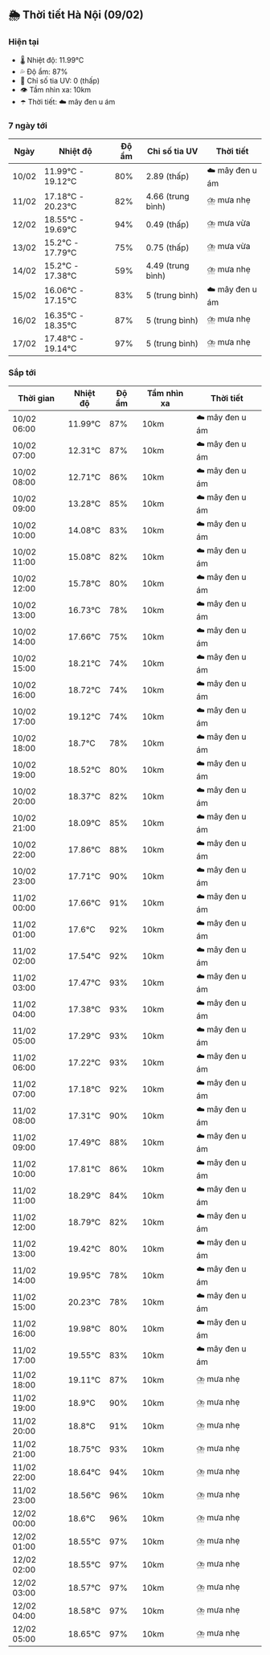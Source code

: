## 🌦️ Thời tiết Hà Nội (09/02)

### Hiện tại

- 🌡️ Nhiệt độ: 11.99℃
- 💦 Độ ẩm: 87%
- 🌟 Chỉ số tia UV: 0 (thấp)
- 👁️ Tầm nhìn xa: 10km
- ☂️ Thời tiết: ☁️ mây đen u ám

### 7 ngày tới

| Ngày | Nhiệt độ | Độ ẩm | Chỉ số tia UV | Thời tiết |
| --- | --- | --- | --- | --- |
| 10/02 | 11.99℃ - 19.12℃ | 80% | 2.89 (thấp) | ☁️ mây đen u ám |
| 11/02 | 17.18℃ - 20.23℃ | 82% | 4.66 (trung bình) | ⛈️ mưa nhẹ |
| 12/02 | 18.55℃ - 19.69℃ | 94% | 0.49 (thấp) | ⛈️ mưa vừa |
| 13/02 | 15.2℃ - 17.79℃ | 75% | 0.75 (thấp) | ⛈️ mưa vừa |
| 14/02 | 15.2℃ - 17.38℃ | 59% | 4.49 (trung bình) | ⛈️ mưa nhẹ |
| 15/02 | 16.06℃ - 17.15℃ | 83% | 5 (trung bình) | ☁️ mây đen u ám |
| 16/02 | 16.35℃ - 18.35℃ | 87% | 5 (trung bình) | ⛈️ mưa nhẹ |
| 17/02 | 17.48℃ - 19.14℃ | 97% | 5 (trung bình) | ⛈️ mưa nhẹ |

### Sắp tới

| Thời gian | Nhiệt độ | Độ ẩm | Tầm nhìn xa | Thời tiết |
| --- | --- | --- | --- | --- |
| 10/02 06:00 | 11.99℃ | 87% | 10km | ☁️ mây đen u ám |
| 10/02 07:00 | 12.31℃ | 87% | 10km | ☁️ mây đen u ám |
| 10/02 08:00 | 12.71℃ | 86% | 10km | ☁️ mây đen u ám |
| 10/02 09:00 | 13.28℃ | 85% | 10km | ☁️ mây đen u ám |
| 10/02 10:00 | 14.08℃ | 83% | 10km | ☁️ mây đen u ám |
| 10/02 11:00 | 15.08℃ | 82% | 10km | ☁️ mây đen u ám |
| 10/02 12:00 | 15.78℃ | 80% | 10km | ☁️ mây đen u ám |
| 10/02 13:00 | 16.73℃ | 78% | 10km | ☁️ mây đen u ám |
| 10/02 14:00 | 17.66℃ | 75% | 10km | ☁️ mây đen u ám |
| 10/02 15:00 | 18.21℃ | 74% | 10km | ☁️ mây đen u ám |
| 10/02 16:00 | 18.72℃ | 74% | 10km | ☁️ mây đen u ám |
| 10/02 17:00 | 19.12℃ | 74% | 10km | ☁️ mây đen u ám |
| 10/02 18:00 | 18.7℃ | 78% | 10km | ☁️ mây đen u ám |
| 10/02 19:00 | 18.52℃ | 80% | 10km | ☁️ mây đen u ám |
| 10/02 20:00 | 18.37℃ | 82% | 10km | ☁️ mây đen u ám |
| 10/02 21:00 | 18.09℃ | 85% | 10km | ☁️ mây đen u ám |
| 10/02 22:00 | 17.86℃ | 88% | 10km | ☁️ mây đen u ám |
| 10/02 23:00 | 17.71℃ | 90% | 10km | ☁️ mây đen u ám |
| 11/02 00:00 | 17.66℃ | 91% | 10km | ☁️ mây đen u ám |
| 11/02 01:00 | 17.6℃ | 92% | 10km | ☁️ mây đen u ám |
| 11/02 02:00 | 17.54℃ | 92% | 10km | ☁️ mây đen u ám |
| 11/02 03:00 | 17.47℃ | 93% | 10km | ☁️ mây đen u ám |
| 11/02 04:00 | 17.38℃ | 93% | 10km | ☁️ mây đen u ám |
| 11/02 05:00 | 17.29℃ | 93% | 10km | ☁️ mây đen u ám |
| 11/02 06:00 | 17.22℃ | 93% | 10km | ☁️ mây đen u ám |
| 11/02 07:00 | 17.18℃ | 92% | 10km | ☁️ mây đen u ám |
| 11/02 08:00 | 17.31℃ | 90% | 10km | ☁️ mây đen u ám |
| 11/02 09:00 | 17.49℃ | 88% | 10km | ☁️ mây đen u ám |
| 11/02 10:00 | 17.81℃ | 86% | 10km | ☁️ mây đen u ám |
| 11/02 11:00 | 18.29℃ | 84% | 10km | ☁️ mây đen u ám |
| 11/02 12:00 | 18.79℃ | 82% | 10km | ☁️ mây đen u ám |
| 11/02 13:00 | 19.42℃ | 80% | 10km | ☁️ mây đen u ám |
| 11/02 14:00 | 19.95℃ | 78% | 10km | ☁️ mây đen u ám |
| 11/02 15:00 | 20.23℃ | 78% | 10km | ☁️ mây đen u ám |
| 11/02 16:00 | 19.98℃ | 80% | 10km | ☁️ mây đen u ám |
| 11/02 17:00 | 19.55℃ | 83% | 10km | ☁️ mây đen u ám |
| 11/02 18:00 | 19.11℃ | 87% | 10km | ⛈️ mưa nhẹ |
| 11/02 19:00 | 18.9℃ | 90% | 10km | ⛈️ mưa nhẹ |
| 11/02 20:00 | 18.8℃ | 91% | 10km | ⛈️ mưa nhẹ |
| 11/02 21:00 | 18.75℃ | 93% | 10km | ⛈️ mưa nhẹ |
| 11/02 22:00 | 18.64℃ | 94% | 10km | ⛈️ mưa nhẹ |
| 11/02 23:00 | 18.56℃ | 96% | 10km | ⛈️ mưa nhẹ |
| 12/02 00:00 | 18.6℃ | 96% | 10km | ⛈️ mưa nhẹ |
| 12/02 01:00 | 18.55℃ | 97% | 10km | ⛈️ mưa nhẹ |
| 12/02 02:00 | 18.55℃ | 97% | 10km | ⛈️ mưa nhẹ |
| 12/02 03:00 | 18.57℃ | 97% | 10km | ⛈️ mưa nhẹ |
| 12/02 04:00 | 18.58℃ | 97% | 10km | ⛈️ mưa nhẹ |
| 12/02 05:00 | 18.65℃ | 97% | 10km | ⛈️ mưa nhẹ |
